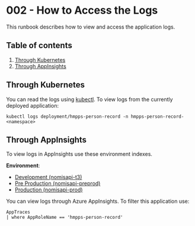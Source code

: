 # 002 - How to Access the Logs

This runbook describes how to view and access the application logs.

## Table of contents

1. [Through Kubernetes](#through-kubernetes)
2. [Through AppInsights](#through-appinsights)

## Through Kubernetes

You can read the logs using [kubectl](https://kubernetes.io/docs/reference/kubectl/).
To view logs from the currently deployed application:

```shell
kubectl logs deployment/hmpps-person-record -n hmpps-person-record-<namespace>
```

## Through AppInsights

To view logs in AppInsights use these environment indexes.

**Environment**:
* [Development (nomisapi-t3)](https://portal.azure.com/#@nomsdigitechoutlook.onmicrosoft.com/resource/subscriptions/c27cfedb-f5e9-45e6-9642-0fad1a5c94e7/resourceGroups/nomisapi-t3-rg/providers/Microsoft.OperationalInsights/workspaces/nomisapi-t3/logs)
* [Pre Production (nomisapi-preprod)](https://portal.azure.com/#@nomsdigitechoutlook.onmicrosoft.com/resource/subscriptions/a5ddf257-3b21-4ba9-a28c-ab30f751b383/resourceGroups/nomisapi-preprod-rg/analytics)
* [Production (nomisapi-prod)](https://portal.azure.com/#@nomsdigitechoutlook.onmicrosoft.com/resource/subscriptions/a5ddf257-3b21-4ba9-a28c-ab30f751b383/resourceGroups/nomisapi-prod-rg/analytics)

You can view logs through Azure AppInsights. To filter this application use:

```
AppTraces
| where AppRoleName == 'hmpps-person-record'
```
